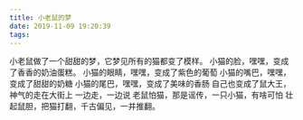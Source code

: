```yaml
---
title: 小老鼠的梦
date: 2019-11-09 19:20:39
tags:
---
```

小老鼠做了一个甜甜的梦，它梦见所有的猫都变了模样。
小猫的脸，嘿嘿，变成了香香的奶油蛋糕。
小猫的眼睛，嘿嘿，变成了紫色的葡萄
小猫的嘴巴，嘿嘿，变成了甜甜的奶糖
小猫的尾巴，嘿嘿，变成了美味的香肠
自己也变成了鼠大王，神气的走在大街上
一边走，一边说
老鼠怕猫，那是谣传，一只小猫，有啥可怕
壮起鼠胆，把猫打翻，千古偏见，一并推翻。
